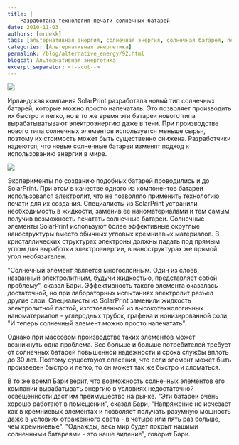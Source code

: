 ```yaml
---
title: |
    Разработана технология печати солнечных батарей
date: 2010-11-03
authors: [mrdekk]
tags: [альтернативная энергия, солнечная энергия, солнечная батарея, печать]
categories: [Альтернативная энергетика]
permalink: /blog/alternative_energy/92.html
blogcat: Альтернативная энергетика
excerpt_separator: <!--cut-->
---
```



![](http://itw66.ru/uploads/images/00/00/01/2010/11/03/37d3df.png)


Ирландская компания SolarPrint разработала новый тип солнечных батарей, которые можно просто напечатать. Это позволяет производить их быстро и легко, но в то же время эти батареи нового типа вырабатыватывают электроэнергию даже в тени. При производстве нового типа солнечных элементов используется меньше сырья, поэтому их стоимость может быть существенно снижена. Разработчики надеются, что новые солнечные батареи изменят подход к использованию энергии в мире.


<!--cut-->



![](http://itw66.ru/uploads/images/00/00/01/2010/11/03/f2ad00.png)


Эксперименты по созданию подобных батарей проводились и до SolarPrint. При этом в качестве одного из компонентов батареи использовался электролит, что не позволяло применить технологию печати для их создания. Специалисты из SolarPrint устранили необходимость в жидкости, заменив ее наноматериалами и тем самым получив возможность печатать солнечные батареи. Солнечные элементы SolarPrint используют более эффективные округлые наноструктуры вместо обычных угловых кремниевых материалов. В кристаллических структурах электроны должны падать под прямым углом для выработки электроэнергии, в наноструктурах же прямой угол необязателен. 

"Солнечный элемент является многослойным. Один из слоев, названный электролитным, будучи жидкостью, представляет собой проблему", сказал Бари. Эффективность такого элемента оказалась достаточной, но при лабораторных испытаниях электролит разъел другие слои. Специалисты из SolarPrint заменили жидкость электролитной пастой, изготовленной из высокотехнологичных наноматериалов - углеродных трубок, графена и ионизированной соли. "И теперь солнечный элемент можно просто напечатать". 

Однако при массовом производстве таких элементов может возникнуть одна проблема. Все больше и больше потребителей требует от солнечных батарей повышенной надежности и срока службы вплоть до 30 лет. Поэтому существуют опасения, что если элемент может быть произведен быстро и легко, то он может так же быстро и сломаться.

В то же время Бари верит, что возможность солнечных элементов его компании вырабатывать энергию в условиях недостаточной освещенности даст им преимущество на рынке. "Эти батареи очень хорошо работают в помещении", сказал Бари, "Напряжение не исчезает как в кремниевых элементах и позволяет получать разумную мощность даже в условиях отраженного света - в четыре или пять раз больше, чем кремниевые". "Однажды, весь мир будет покрыт нашими солнечными батареями - это наше видение", говорит Бари.
